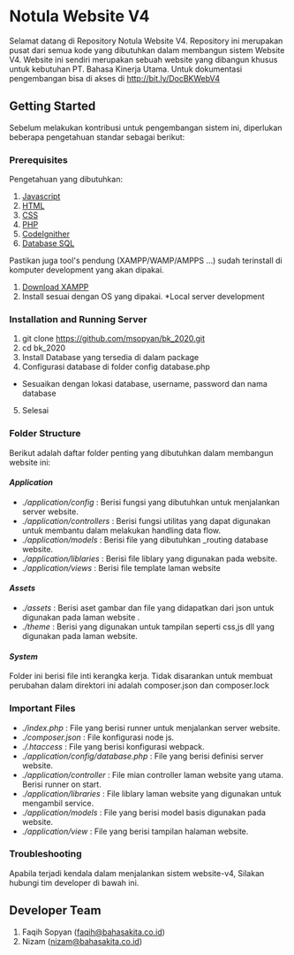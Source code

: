 # Notula Website V4

Selamat datang di Repository Notula Website V4.  Repository ini merupakan pusat dari semua kode yang dibutuhkan dalam membangun sistem Website V4. Website ini sendiri merupakan sebuah website yang dibangun khusus untuk kebutuhan PT. Bahasa Kinerja Utama.  Untuk dokumentasi pengembangan bisa di akses di http://bit.ly/DocBKWebV4
## Getting Started

Sebelum melakukan kontribusi untuk pengembangan sistem ini, diperlukan beberapa pengetahuan standar sebagai berikut: 

### Prerequisites

Pengetahuan yang dibutuhkan: 

1. [Javascript](https://javascript.info)
2. [HTML](https://www.w3schools.com/html/html_intro.asp)
3. [CSS](https://www.w3schools.com/css/)
4. [PHP](https://www.php.net/)
5. [CodeIgnither](https://codeigniter.com/)
6. [Database SQL](https://mariadb.org/)

Pastikan juga tool's pendung (XAMPP/WAMP/AMPPS ...) sudah terinstall di komputer development yang akan dipakai.

1. [Download XAMPP](https://www.apachefriends.org/index.html)
2. Install sesuai dengan OS yang dipakai.
*Local server development

### Installation and Running Server
1. git clone https://github.com/msopyan/bk_2020.git
2. cd bk_2020
3. Install Database yang tersedia di dalam package
4. Configurasi database di folder config database.php
* Sesuaikan dengan lokasi database, username, password dan nama database
5. Selesai

### Folder Structure

Berikut adalah daftar folder penting yang dibutuhkan dalam membangun website ini: 

#### *Application*
- _./application/config_ : Berisi fungsi yang dibutuhkan untuk menjalankan server website.
- _./application/controllers_ : Berisi fungsi utilitas yang dapat digunakan untuk membantu dalam melakukan handling data flow. 
- _./application/models_ : Berisi file yang dibutuhkan _routing database website.
- _./application/liblaries_ : Berisi file liblary yang digunakan pada website.
- _./application/views_ : Berisi file template laman website

#### *Assets*
- _./assets_ : Berisi aset gambar dan file yang didapatkan dari json untuk digunakan pada laman website .
- _./theme_ : Berisi yang digunakan untuk tampilan seperti css,js dll yang digunakan pada laman website.

#### *System*
Folder ini berisi file inti kerangka kerja. Tidak disarankan untuk membuat perubahan dalam direktori ini adalah composer.json dan composer.lock

### Important Files

- _./index.php_ : File yang berisi runner untuk menjalankan server website.
- _./composer.json_ : File konfigurasi node js.
- _./.htaccess_ : File yang berisi konfigurasi webpack.
- _./application/config/database.php_ : File yang berisi definisi server website. 
- _./application/controller_ : File mian controller laman website yang utama. Berisi runner on start.
- _./application/libraries_ : File liblary laman website yang digunakan untuk mengambil service.
- _./application/models_ : File yang berisi model basis digunakan pada website. 
- _./application/view_ : File yang berisi tampilan halaman website.
 
### Troubleshooting

Apabila terjadi kendala dalam menjalankan sistem website-v4, Silakan hubungi tim developer di bawah ini. 

## Developer Team

1. Faqih Sopyan (faqih@bahasakita.co.id)
2. Nizam (nizam@bahasakita.co.id)

